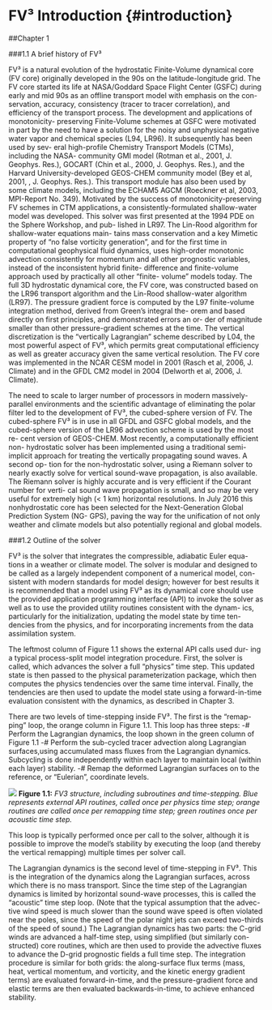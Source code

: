 FV&sup3; Introduction {#introduction}
============

##Chapter 1

###1.1 A brief history of FV&sup3;


FV&sup3; is a natural evolution of the hydrostatic Finite-Volume dynamical core (FV core) originally developed in the 90s on the latitude-longitude grid. The FV core started its life at NASA/Goddard Space Flight Center (GSFC) during early and mid 90s as an offline transport model with emphasis on the con- servation, accuracy, consistency (tracer to tracer correlation), and efficiency of the transport process. The development and applications of monotonicity- preserving Finite-Volume schemes at GSFC were motivated in part by the need to have a solution for the noisy and unphysical negative water vapor and chemical species (L94, LR96). It subsequently has been used by sev- eral high-profile Chemistry Transport Models (CTMs), including the NASA- community GMI model (Rotman et al., 2001, J. Geophys. Res.), GOCART (Chin et al., 2000, J. Geophys. Res.), and the Harvard University-developed GEOS-CHEM community model (Bey et al, 2001, , J. Geophys. Res.). This transport module has also been used by some climate models, including the ECHAM5 AGCM (Roeckner et al, 2003, MPI-Report No. 349). Motivated by the success of monotonicity-preserving FV schemes in CTM applications, a consistently-formulated shallow-water model was developed. This solver was first presented at the 1994 PDE on the Sphere Workshop, and pub- lished in LR97. The Lin-Rood algorithm for shallow-water equations main- tains mass conservation and a key Mimetic property of “no false vorticity generation”, and for the first time in computational geophysical fluid dynamics, uses high-order monotonic advection consistently for momentum and all other prognostic variables, instead of the inconsistent hybrid finite- difference and finite-volume approach used by practically all other “finite- volume” models today. The full 3D hydrostatic dynamical core, the FV core, was constructed based on the LR96 transport algorithm and the Lin-Rood shallow-water algorithm (LR97). The pressure gradient force is computed by the L97 finite-volume integration method, derived from Green’s integral the- orem and based directly on first principles, and demonstrated errors an or- der of magnitude smaller than other pressure-gradient schemes at the time. The vertical discretization is the “vertically Lagrangian” scheme described by L04, the most powerful aspect of FV&sup3;, which permits great computational efficiency as well as greater accuracy given the same vertical resolution. The FV core was implemented in the NCAR CESM model in 2001 (Rasch et al, 2006, J. Climate) and in the GFDL CM2 model in 2004 (Delworth et al, 2006, J. Climate).


The need to scale to larger number of processors in modern massively- parallel environments and the scientific advantage of eliminating the polar filter led to the development of FV&sup3;, the cubed-sphere version of FV. The cubed-sphere FV&sup3; is in use in all GFDL and GSFC global models, and the cubed-sphere version of the LR96 advection scheme is used by the most re- cent version of GEOS-CHEM. Most recently, a computationally efficient non- hydrostatic solver has been implemented using a traditional semi-implicit approach for treating the vertically propagating sound waves. A second op- tion for the non-hydrostatic solver, using a Riemann solver to nearly exactly solve for vertical sound-wave propagation, is also available. The Riemann solver is highly accurate and is very efficient if the Courant number for verti- cal sound wave propagation is small, and so may be very useful for extremely high (< 1 km) horizontal resolutions. In July 2016 this nonhydrostatic core has been selected for the Next-Generation Global Prediction System (NG- GPS), paving the way for the unification of not only weather and climate models but also potentially regional and global models.


###1.2 Outline of the solver

FV&sup3; is the solver that integrates the compressible, adiabatic Euler equa- tions in a weather or climate model. The solver is modular and designed to be called as a largely independent component of a numerical model, con- sistent with modern standards for model design; however for best results it is recommended that a model using FV&sup3; as its dynamical core should use the provided application programming interface (API) to invoke the solver as well as to use the provided utility routines consistent with the dynam- ics, particularly for the initialization, updating the model state by time ten- dencies from the physics, and for incorporating increments from the data assimilation system.

The leftmost column of Figure 1.1 shows the external API calls used dur- ing a typical process-split model integration procedure. First, the solver is called, which advances the solver a full “physics” time step. This updated state is then passed to the physical parameterization package, which then computes the physics tendencies over the same time interval. Finally, the tendencies are then used to update the model state using a forward-in-time evaluation consistent with the dynamics, as described in Chapter 3.

There are two levels of time-stepping inside FV&sup3;. The first is the “remap- ping” loop, the orange column in Figure 1.1. This loop has three steps:
-# Perform the Lagrangian dynamics, the loop shown in the green column of Figure 1.1
-# Perform the sub-cycled tracer advection along Lagrangian surfaces,using accumulated mass fluxes from the Lagrangian dynamics. Subcycling is done independently within each layer to maintain local (within each layer) stability.
-# Remap the deformed Lagrangian surfaces on to the reference, or “Eulerian”, coordinate levels.

![ ](../image/FV3flowchart.png)
**Figure 1.1:**  *FV3 structure, including subroutines and time-stepping. Blue represents external API routines, called once per physics time step; orange routines are called once per remapping time step; green routines once per acoustic time step.*

This loop is typically performed once per call to the solver, although it is possible to improve the model’s stability by executing the loop (and thereby the vertical remapping) multiple times per solver call.

The Lagrangian dynamics is the second level of time-stepping in FV&sup3;. This is the integration of the dynamics along the Lagrangian surfaces, across which there is no mass transport. Since the time step of the Lagrangian dynamics is limited by horizontal sound-wave processes, this is called the “acoustic” time step loop. (Note that the typical assumption that the advec- tive wind speed is much slower than the sound wave speed is often violated near the poles, since the speed of the polar night jets can exceed two-thirds of the speed of sound.) The Lagrangian dynamics has two parts: the C-grid winds are advanced a half-time step, using simplified (but similarly con- structed) core routines, which are then used to provide the advective fluxes to advance the D-grid prognostic fields a full time step. The integration procedure is similar for both grids: the along-surface flux terms (mass, heat, vertical momentum, and vorticity, and the kinetic energy gradient terms) are evaluated forward-in-time, and the pressure-gradient force and elastic terms are then evaluated backwards-in-time, to achieve enhanced stability.

